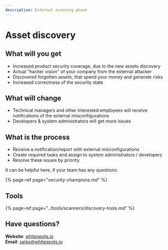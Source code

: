 ```yaml
---
description: External scanning phase
---
```


# Asset discovery

## What will you get

* Increased product security coverage, due to the new assets discovery
* Actual "hacker vision" of your company from the external attacker
* Discovered forgotten assets, that spend your money and generate risks
* Increased correctness of the security state

## What will change

* Technical managers and other interested employees will receive notifications of the external misconfigurations
* Developers & system administrators will get more issues

## What is the process

* Receive a notification/report with external misconfigurations
* Create required tasks and assign to system administrators / developers
* Resolve these issues by priority

It can be helpful here, if your team has any questions:

{% page-ref page="security-champions.md" %}

## Tools

{% page-ref page="../tools/scanners/discovery-tools.md" %}

## Have questions?

**Website**: [whitespots.io](https://whitespots.io/?utm=appsecwiki)   
**Email**: [sales@whitespots.io](mailto:sales@whitespots.io)

